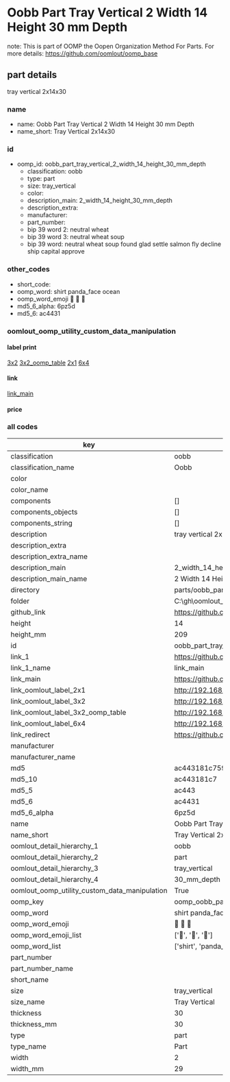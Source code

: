 # Oobb Part Tray Vertical 2 Width 14 Height 30 mm Depth  

note: This is part of OOMP the Oopen Organization Method For Parts. For more details: https://github.com/oomlout/oomp_base

##  part details
  



tray vertical 2x14x30



### name
* name: Oobb Part Tray Vertical 2 Width 14 Height 30 mm Depth
* name_short: Tray Vertical 2x14x30 
### id
* oomp_id: oobb_part_tray_vertical_2_width_14_height_30_mm_depth
  * classification: oobb
  * type: part
  * size: tray_vertical
  * color: 
  * description_main: 2_width_14_height_30_mm_depth
  * description_extra: 
  * manufacturer: 
  * part_number: 
  * bip 39 word 2: neutral wheat
  * bip 39 word 3: neutral wheat soup
  * bip 39 word: neutral wheat soup found glad settle salmon fly decline ship capital approve

### other_codes
* short_code: 
* oomp_word: shirt panda_face ocean
* oomp_word_emoji :shirt: :panda_face: :ocean:
* md5_6_alpha: 6pz5d
* md5_6: ac4431






### oomlout_oomp_utility_custom_data_manipulation
#### label print
[3x2](http://192.168.1.245:1112/?label=oomp%206pz5d)
[3x2_oomp_table](http://192.168.1.108:1112/?label=oomp%206pz5d)
[2x1](http://192.168.1.242:1112/?label=oomp%206pz5d)
[6x4](http://192.168.1.55:1112/?label=oomp%206pz5d)    

#### link

[link_main](https://github.com/oomlout/oomlout_oobb_version_4_generated_parts/tree/main/navigation_oomp/oobb/part/tray_vertical/2_width_14_height_30_mm_depth/part)                              

#### price







### all codes 
| key | value |  
| --- | --- |  
| classification | oobb |  
| classification_name | Oobb |  
| color |  |  
| color_name |  |  
| components | [] |  
| components_objects | [] |  
| components_string | [] |  
| description | tray vertical 2x14x30 |  
| description_extra |  |  
| description_extra_name |  |  
| description_main | 2_width_14_height_30_mm_depth |  
| description_main_name | 2 Width 14 Height 30 mm Depth |  
| directory | parts/oobb_part_tray_vertical_2_width_14_height_30_mm_depth |  
| folder | C:\gh\oomlout_oobb_version_4_generated_parts\parts\oobb_part_tray_vertical_2_width_14_height_30_mm_depth |  
| github_link | https://github.com/oomlout/oomlout_oomp_part_src/tree/main/parts/oobb_part_tray_vertical_2_width_14_height_30_mm_depth |  
| height | 14 |  
| height_mm | 209 |  
| id | oobb_part_tray_vertical_2_width_14_height_30_mm_depth |  
| link_1 | https://github.com/oomlout/oomlout_oobb_version_4_generated_parts/tree/main/navigation_oomp/oobb/part/tray_vertical/2_width_14_height_30_mm_depth/part |  
| link_1_name | link_main |  
| link_main | https://github.com/oomlout/oomlout_oobb_version_4_generated_parts/tree/main/navigation_oomp/oobb/part/tray_vertical/2_width_14_height_30_mm_depth/part |  
| link_oomlout_label_2x1 | http://192.168.1.242:1112/?label=oomp%206pz5d |  
| link_oomlout_label_3x2 | http://192.168.1.245:1112/?label=oomp%206pz5d |  
| link_oomlout_label_3x2_oomp_table | http://192.168.1.108:1112/?label=oomp%206pz5d |  
| link_oomlout_label_6x4 | http://192.168.1.55:1112/?label=oomp%206pz5d |  
| link_redirect | https://github.com/oomlout/oomlout_oobb_version_4_generated_parts/tree/main/parts/oobb_tray_vertical_02_14_30 |  
| manufacturer |  |  
| manufacturer_name |  |  
| md5 | ac443181c759f7cf11b145c39ffe7ca7 |  
| md5_10 | ac443181c7 |  
| md5_5 | ac443 |  
| md5_6 | ac4431 |  
| md5_6_alpha | 6pz5d |  
| name | Oobb Part Tray Vertical 2 Width 14 Height 30 mm Depth |  
| name_short | Tray Vertical 2x14x30  |  
| oomlout_detail_hierarchy_1 | oobb |  
| oomlout_detail_hierarchy_2 | part |  
| oomlout_detail_hierarchy_3 | tray_vertical |  
| oomlout_detail_hierarchy_4 | 30_mm_depth |  
| oomlout_oomp_utility_custom_data_manipulation | True |  
| oomp_key | oomp_oobb_part_tray_vertical_2_width_14_height_30_mm_depth |  
| oomp_word | shirt panda_face ocean |  
| oomp_word_emoji | :shirt: :panda_face: :ocean: |  
| oomp_word_emoji_list | [':shirt:', ':panda_face:', ':ocean:'] |  
| oomp_word_list | ['shirt', 'panda_face', 'ocean'] |  
| part_number |  |  
| part_number_name |  |  
| short_name |  |  
| size | tray_vertical |  
| size_name | Tray Vertical |  
| thickness | 30 |  
| thickness_mm | 30 |  
| type | part |  
| type_name | Part |  
| width | 2 |  
| width_mm | 29 |  
